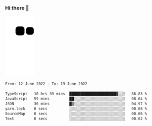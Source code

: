 ### Hi there 👋
![Alt text](https://raw.githubusercontent.com/romain22222/romain22222/output/github-contribution-grid-snake.svg)

<!--START_SECTION:waka-->

```text
From: 12 June 2022 - To: 19 June 2022

TypeScript   10 hrs 39 mins  █████████████████████▓░░░   86.83 %
JavaScript   59 mins         ██░░░░░░░░░░░░░░░░░░░░░░░   08.04 %
JSON         36 mins         █▒░░░░░░░░░░░░░░░░░░░░░░░   04.97 %
yarn.lock    0 secs          ░░░░░░░░░░░░░░░░░░░░░░░░░   00.08 %
SourceMap    0 secs          ░░░░░░░░░░░░░░░░░░░░░░░░░   00.06 %
Text         0 secs          ░░░░░░░░░░░░░░░░░░░░░░░░░   00.02 %
```

<!--END_SECTION:waka-->
<!--
**romain22222/romain22222** is a ✨ _special_ ✨ repository because its `README.md` (this file) appears on your GitHub profile.

Here are some ideas to get you started:

- 🔭 I’m currently working on ...
- 🌱 I’m currently learning ...
- 👯 I’m looking to collaborate on ...
- 🤔 I’m looking for help with ...
- 💬 Ask me about ...
- 📫 How to reach me: ...
- 😄 Pronouns: ...
- ⚡ Fun fact: ...
-->
